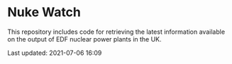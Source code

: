 # Nuke Watch

This repository includes code for retrieving the latest information available on the output of EDF nuclear power plants in the UK.

Last updated: 2021-07-06 16:09